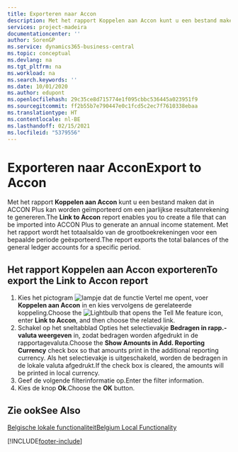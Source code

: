 ```yaml
---
title: Exporteren naar Accon
description: Met het rapport Koppelen aan Accon kunt u een bestand maken dat in ACCON Plus kan worden geïmporteerd om een jaarlijkse resultatenrekening te genereren.
services: project-madeira
documentationcenter: ''
author: SorenGP
ms.service: dynamics365-business-central
ms.topic: conceptual
ms.devlang: na
ms.tgt_pltfrm: na
ms.workload: na
ms.search.keywords: ''
ms.date: 10/01/2020
ms.author: edupont
ms.openlocfilehash: 29c35ce8d715774e1f095cbbc536445a023951f9
ms.sourcegitcommit: ff2b55b7e790447e0c1fcd5c2ec7f7610338ebaa
ms.translationtype: HT
ms.contentlocale: nl-BE
ms.lasthandoff: 02/15/2021
ms.locfileid: "5379556"
---
```

# <a name="export-to-accon"></a><span data-ttu-id="7914a-103">Exporteren naar Accon</span><span class="sxs-lookup"><span data-stu-id="7914a-103">Export to Accon</span></span>
<span data-ttu-id="7914a-104">Met het rapport **Koppelen aan Accon** kunt u een bestand maken dat in ACCON Plus kan worden geïmporteerd om een jaarlijkse resultatenrekening te genereren.</span><span class="sxs-lookup"><span data-stu-id="7914a-104">The **Link to Accon** report enables you to create a file that can be imported into ACCON Plus to generate an annual income statement.</span></span> <span data-ttu-id="7914a-105">Met het rapport wordt het totaalsaldo van de grootboekrekeningen voor een bepaalde periode geëxporteerd.</span><span class="sxs-lookup"><span data-stu-id="7914a-105">The report exports the total balances of the general ledger accounts for a specific period.</span></span>  

## <a name="to-export-the-link-to-accon-report"></a><span data-ttu-id="7914a-106">Het rapport Koppelen aan Accon exporteren</span><span class="sxs-lookup"><span data-stu-id="7914a-106">To export the Link to Accon report</span></span>  
1.  <span data-ttu-id="7914a-107">Kies het pictogram ![lampje dat de functie Vertel me opent](../../media/ui-search/search_small.png "Vertel me wat u wilt doen"), voer **Koppelen aan Accon** in en kies vervolgens de gerelateerde koppeling.</span><span class="sxs-lookup"><span data-stu-id="7914a-107">Choose the ![Lightbulb that opens the Tell Me feature](../../media/ui-search/search_small.png "Tell me what you want to do") icon, enter **Link to Accon**, and then choose the related link.</span></span>  
2.  <span data-ttu-id="7914a-108">Schakel op het sneltabblad Opties het selectievakje **Bedragen in rapp.-valuta weergeven** in, zodat bedragen worden afgedrukt in de rapportagevaluta.</span><span class="sxs-lookup"><span data-stu-id="7914a-108">Choose the **Show Amounts in Add. Reporting Currency** check box so that amounts print in the additional reporting currency.</span></span> <span data-ttu-id="7914a-109">Als het selectievakje is uitgeschakeld, worden de bedragen in de lokale valuta afgedrukt.</span><span class="sxs-lookup"><span data-stu-id="7914a-109">If the check box is cleared, the amounts will be printed in local currency.</span></span>  
3.  <span data-ttu-id="7914a-110">Geef de volgende filterinformatie op.</span><span class="sxs-lookup"><span data-stu-id="7914a-110">Enter the filter information.</span></span>  
4.  <span data-ttu-id="7914a-111">Kies de knop **Ok**.</span><span class="sxs-lookup"><span data-stu-id="7914a-111">Choose the **OK** button.</span></span>  

## <a name="see-also"></a><span data-ttu-id="7914a-112">Zie ook</span><span class="sxs-lookup"><span data-stu-id="7914a-112">See Also</span></span>  
 [<span data-ttu-id="7914a-113">Belgische lokale functionaliteit</span><span class="sxs-lookup"><span data-stu-id="7914a-113">Belgium Local Functionality</span></span>](belgium-local-functionality.md)


[!INCLUDE[footer-include](../../includes/footer-banner.md)]